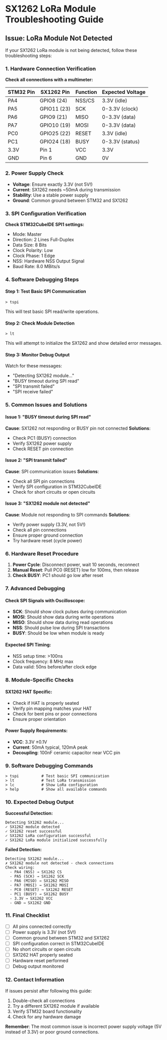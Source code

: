 # SX1262 LoRa Module Troubleshooting Guide

## Issue: LoRa Module Not Detected

If your SX1262 LoRa module is not being detected, follow these troubleshooting steps:

### 1. **Hardware Connection Verification**

**Check all connections with a multimeter:**

| STM32 Pin | SX1262 Pin | Function | Expected Voltage |
|-----------|------------|----------|------------------|
| PA4       | GPIO8 (24) | NSS/CS   | 3.3V (idle)     |
| PA5       | GPIO11 (23)| SCK      | 0-3.3V (clock)  |
| PA6       | GPIO9 (21) | MISO     | 0-3.3V (data)   |
| PA7       | GPIO10 (19)| MOSI     | 0-3.3V (data)   |
| PC0       | GPIO25 (22)| RESET    | 3.3V (idle)     |
| PC1       | GPIO24 (18)| BUSY     | 0-3.3V (status) |
| 3.3V      | Pin 1      | VCC      | 3.3V            |
| GND       | Pin 6      | GND      | 0V              |

### 2. **Power Supply Check**

- **Voltage**: Ensure exactly 3.3V (not 5V!)
- **Current**: SX1262 needs ~50mA during transmission
- **Stability**: Use a stable power supply
- **Ground**: Common ground between STM32 and SX1262

### 3. **SPI Configuration Verification**

**Check STM32CubeIDE SPI1 settings:**
- Mode: Master
- Direction: 2 Lines Full-Duplex
- Data Size: 8 Bits
- Clock Polarity: Low
- Clock Phase: 1 Edge
- NSS: Hardware NSS Output Signal
- Baud Rate: 8.0 MBits/s

### 4. **Software Debugging Steps**

#### Step 1: Test Basic SPI Communication
```
> tspi
```
This will test basic SPI read/write operations.

#### Step 2: Check Module Detection
```
> lt
```
This will attempt to initialize the SX1262 and show detailed error messages.

#### Step 3: Monitor Debug Output
Watch for these messages:
- "Detecting SX1262 module..."
- "BUSY timeout during SPI read"
- "SPI transmit failed"
- "SPI receive failed"

### 5. **Common Issues and Solutions**

#### Issue 1: "BUSY timeout during SPI read"
**Cause**: SX1262 not responding or BUSY pin not connected
**Solutions**:
- Check PC1 (BUSY) connection
- Verify SX1262 power supply
- Check RESET pin connection

#### Issue 2: "SPI transmit failed"
**Cause**: SPI communication issues
**Solutions**:
- Check all SPI pin connections
- Verify SPI configuration in STM32CubeIDE
- Check for short circuits or open circuits

#### Issue 3: "SX1262 module not detected"
**Cause**: Module not responding to SPI commands
**Solutions**:
- Verify power supply (3.3V, not 5V!)
- Check all pin connections
- Ensure proper ground connection
- Try hardware reset (cycle power)

### 6. **Hardware Reset Procedure**

1. **Power Cycle**: Disconnect power, wait 10 seconds, reconnect
2. **Manual Reset**: Pull PC0 (RESET) low for 100ms, then release
3. **Check BUSY**: PC1 should go low after reset

### 7. **Advanced Debugging**

#### Check SPI Signals with Oscilloscope:
- **SCK**: Should show clock pulses during communication
- **MOSI**: Should show data during write operations
- **MISO**: Should show data during read operations
- **NSS**: Should pulse low during SPI transactions
- **BUSY**: Should be low when module is ready

#### Expected SPI Timing:
- NSS setup time: >100ns
- Clock frequency: 8 MHz max
- Data valid: 50ns before/after clock edge

### 8. **Module-Specific Checks**

#### SX1262 HAT Specific:
- Check if HAT is properly seated
- Verify pin mapping matches your HAT
- Check for bent pins or poor connections
- Ensure proper orientation

#### Power Supply Requirements:
- **VCC**: 3.3V ±0.1V
- **Current**: 50mA typical, 120mA peak
- **Decoupling**: 100nF ceramic capacitor near VCC pin

### 9. **Software Debugging Commands**

```
> tspi          # Test basic SPI communication
> lt            # Test LoRa transmission
> lc            # Show LoRa configuration
> help          # Show all available commands
```

### 10. **Expected Debug Output**

**Successful Detection:**
```
Detecting SX1262 module...
✓ SX1262 module detected
✓ SX1262 reset successful
✓ SX1262 LoRa configuration successful
✓ SX1262 LoRa module initialized successfully
```

**Failed Detection:**
```
Detecting SX1262 module...
✗ SX1262 module not detected - check connections
Check wiring:
  - PA4 (NSS) → SX1262 CS
  - PA5 (SCK) → SX1262 SCK
  - PA6 (MISO) → SX1262 MISO
  - PA7 (MOSI) → SX1262 MOSI
  - PC0 (RESET) → SX1262 RESET
  - PC1 (BUSY) → SX1262 BUSY
  - 3.3V → SX1262 VCC
  - GND → SX1262 GND
```

### 11. **Final Checklist**

- [ ] All pins connected correctly
- [ ] Power supply is 3.3V (not 5V!)
- [ ] Common ground between STM32 and SX1262
- [ ] SPI configuration correct in STM32CubeIDE
- [ ] No short circuits or open circuits
- [ ] SX1262 HAT properly seated
- [ ] Hardware reset performed
- [ ] Debug output monitored

### 12. **Contact Information**

If issues persist after following this guide:
1. Double-check all connections
2. Try a different SX1262 module if available
3. Verify STM32 board functionality
4. Check for any hardware damage

**Remember**: The most common issue is incorrect power supply voltage (5V instead of 3.3V) or poor ground connections. 
